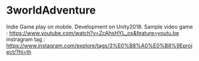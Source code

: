# 3worldAdventure
Indie Game play on mobile.
Development on Unity2018.
Sample video game : https://www.youtube.com/watch?v=ZcAhsHYL_os&feature=youtu.be
instragram tag : https://www.instagram.com/explore/tags/3%E0%B8%A0%E0%B8%9Eproject/?hl=th
